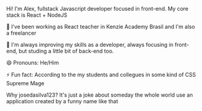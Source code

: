 Hi! I'm Alex, fullstack Javascript developer focused in front-end. My core stack is React + NodeJS

🔭 I've been working as React teacher in Kenzie Academy Brasil and I'm also a freelancer

🌱 I'm always improving my skills as a developer, always focusing in front-end, but studing a little bit of back-end too.

😄 Pronouns: He/Him

⚡ Fun fact: According to the my students and collegues in some kind of CSS Supreme Mage

Why josedasilva123? It's just a joke about someday the whole world use an application created by a funny name like that 
  
<!--
**josedasilva123/josedasilva123** is a ✨ _special_ ✨ repository because its `README.md` (this file) appears on your GitHub profile.

Here are some ideas to get you started:

- 🔭 I’m currently working on ...
- 🌱 I’m currently learning ...
- 👯 I’m looking to collaborate on ...
- 🤔 I’m looking for help with ...
- 💬 Ask me about ...
- 📫 How to reach me: ...
- 😄 Pronouns: ...
- ⚡ Fun fact: ...
-->
